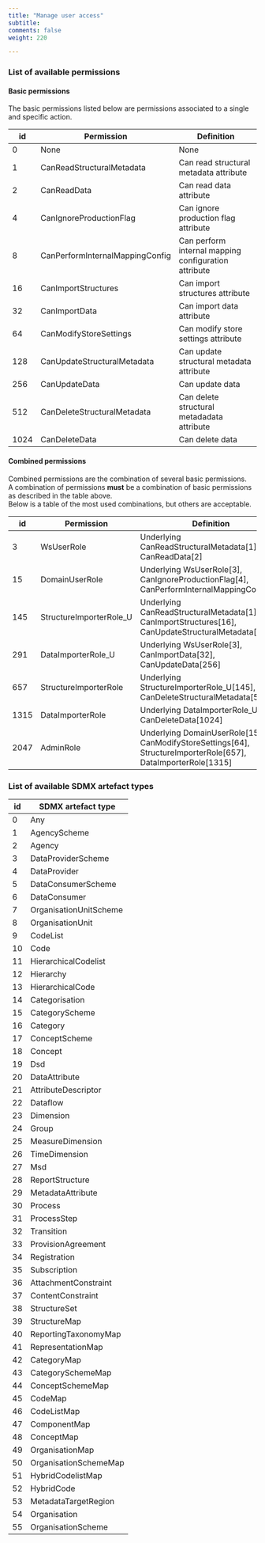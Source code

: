 ```yaml
---
title: "Manage user access"
subtitle: 
comments: false
weight: 220

---
```


### List of available permissions
#### Basic permissions
The basic permissions listed below are permissions associated to a single and specific action.

| **id** | **Permission** | **Definition** |
| ------ | ------ | ------ |
| 0 | None | None |
| 1 | CanReadStructuralMetadata | Can read structural metadata attribute |
| 2 | CanReadData | Can read data attribute |
| 4 | CanIgnoreProductionFlag | Can ignore production flag attribute |
| 8 | CanPerformInternalMappingConfig | Can perform internal mapping configuration attribute |
| 16 | CanImportStructures | Can import structures attribute |
| 32 | CanImportData | Can import data attribute |
| 64 | CanModifyStoreSettings | Can modify store settings attribute |
| 128 | CanUpdateStructuralMetadata | Can update structural metadata attribute |
| 256 | CanUpdateData | Can update data |
| 512 | CanDeleteStructuralMetadata | Can delete structural metadadata attribute |
| 1024 | CanDeleteData | Can delete data |

#### Combined permissions
Combined permissions are the combination of several basic permissions.   
A combination of permissions **must** be a combination of basic permissions as described in the table above.  
Below is a table of the most used combinations, but others are acceptable.  
 
| **id** | **Permission** | **Definition** |
| ------ | ------ | ------ |
| 3 | WsUserRole | Underlying CanReadStructuralMetadata[1], CanReadData[2] |
| 15 | DomainUserRole | Underlying WsUserRole[3], CanIgnoreProductionFlag[4], CanPerformInternalMappingConfig[8] |
| 145 | StructureImporterRole_U | Underlying CanReadStructuralMetadata[1], CanImportStructures[16], CanUpdateStructuralMetadata[128] |
| 291 | DataImporterRole_U | Underlying WsUserRole[3], CanImportData[32], CanUpdateData[256] |
| 657 | StructureImporterRole | Underlying StructureImporterRole_U[145], CanDeleteStructuralMetadata[512] |
| 1315 | DataImporterRole | Underlying DataImporterRole_U[657], CanDeleteData[1024] |
| 2047 | AdminRole | Underlying DomainUserRole[15], CanModifyStoreSettings[64], StructureImporterRole[657], DataImporterRole[1315] |


### List of available SDMX artefact types

| **id** | **SDMX artefact type** |
| ------ | ------ |
| 0 | Any |
| 1 | AgencyScheme |
| 2 | Agency |
| 3 | DataProviderScheme |
| 4 | DataProvider |
| 5 | DataConsumerScheme |
| 6 | DataConsumer |
| 7 | OrganisationUnitScheme |
| 8 | OrganisationUnit |
| 9 | CodeList |
| 10 | Code |
| 11 | HierarchicalCodelist |
| 12 | Hierarchy |
| 13 | HierarchicalCode |
| 14 | Categorisation |
| 15 | CategoryScheme |
| 16 | Category |
| 17 | ConceptScheme |
| 18 | Concept |
| 19 | Dsd |
| 20 | DataAttribute |
| 21 | AttributeDescriptor |
| 22 | Dataflow |
| 23 | Dimension |
| 24 | Group |
| 25 | MeasureDimension |
| 26 | TimeDimension |
| 27 | Msd |
| 28 | ReportStructure |
| 29 | MetadataAttribute |
| 30 | Process |
| 31 | ProcessStep |
| 32 | Transition |
| 33 | ProvisionAgreement |
| 34 | Registration |
| 35 | Subscription |
| 36 | AttachmentConstraint |
| 37 | ContentConstraint |
| 38 | StructureSet |
| 39 | StructureMap |
| 40 | ReportingTaxonomyMap |
| 41 | RepresentationMap |
| 42 | CategoryMap |
| 43 | CategorySchemeMap |
| 44 | ConceptSchemeMap |
| 45 | CodeMap |
| 46 | CodeListMap |
| 47 | ComponentMap |
| 48 | ConceptMap |
| 49 | OrganisationMap |
| 50 | OrganisationSchemeMap |
| 51 | HybridCodelistMap |
| 52 | HybridCode |
| 53 | MetadataTargetRegion |
| 54 | Organisation |
| 55 | OrganisationScheme |

